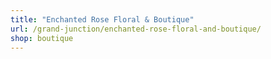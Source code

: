 ```yaml
---
title: "Enchanted Rose Floral & Boutique"
url: /grand-junction/enchanted-rose-floral-and-boutique/
shop: boutique
---
```


